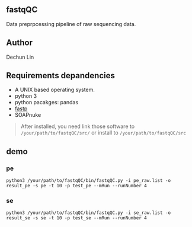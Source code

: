 ## fastqQC

Data preprpcessing pipeline of raw sequencing data.

## Author

Dechun Lin

## Requirements depandencies

* A UNIX based operating system.
* python 3
* python pacakges: pandas
* [fastp](https://github.com/OpenGene/fastp)
* SOAPnuke

> After installed, you need link those software to `/your/path/to/fastqQC/src/` or install to `/your/path/to/fastqQC/src`

## demo
### pe
`python3 /your/path/to/fastqQC/bin/fastqQC.py -i pe_raw.list -o result_pe -s pe -t 10 -p test_pe --mRun --runNumber 4`
### se
`python3 /your/path/to/fastqQC/bin/fastqQC.py -i se_raw.list -o result_se -s se -t 10 -p test_se --mRun --runNumber 4`
